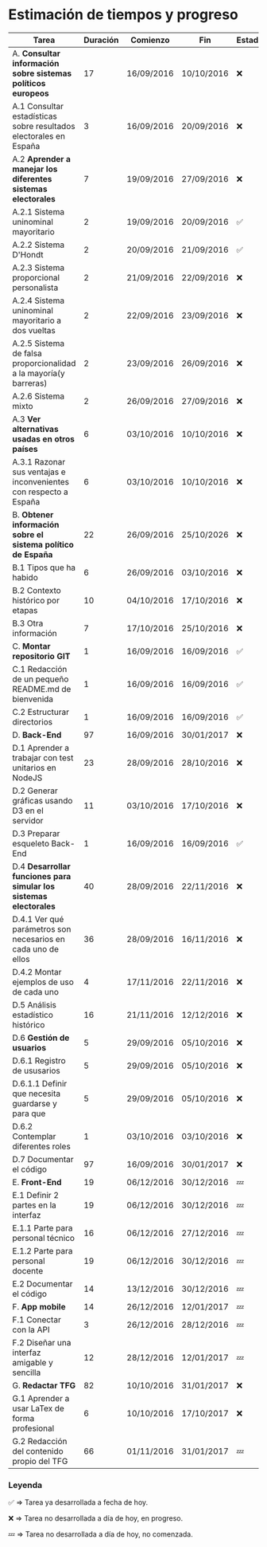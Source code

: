 # Estimación de tiempos y progreso #

| Tarea 													        | Duración | Comienzo   | Fin        | Estado             |
| ----------------------------------------------------------------- | -------- | ---------- | ---------- | ------------------ |
| A. __Consultar información sobre sistemas políticos europeos__    | 17       | 16/09/2016 | 10/10/2016 | :x:	  			  |
| A.1 Consultar estadísticas sobre resultados electorales en España |  3       | 16/09/2016 | 20/09/2016 | :x:	  			  |
| A.2 __Aprender a manejar los diferentes sistemas electorales__	|  7	   | 19/09/2016 | 27/09/2016 | :x:	  			  |
| A.2.1 Sistema uninominal mayoritario								|  2	   | 19/09/2016 | 20/09/2016 | :white_check_mark: |
| A.2.2 Sistema D'Hondt												|  2	   | 20/09/2016 | 21/09/2016 | :white_check_mark: |
| A.2.3 Sistema proporcional personalista							|  2	   | 21/09/2016 | 22/09/2016 | :x:	  			  |
| A.2.4 Sistema uninominal mayoritario a dos vueltas				|  2 	   | 22/09/2016 | 23/09/2016 | :x:	  			  |
| A.2.5 Sistema de falsa proporcionalidad a la mayoría(y barreras)  |  2	   | 23/09/2016 | 26/09/2016 | :x:	  			  |
| A.2.6 Sistema mixto												|  2	   | 26/09/2016 | 27/09/2016 | :x:	  			  |
| A.3 __Ver alternativas usadas en otros países__					|  6	   | 03/10/2016 | 10/10/2016 | :x:	  			  |
| A.3.1 Razonar sus ventajas e inconvenientes con respecto a España |  6	   | 03/10/2016 | 10/10/2016 | :x:	  			  |
| B. __Obtener información sobre el sistema político de España__ 	| 22	   | 26/09/2016 | 25/10/2026 | :x:	  			  |
| B.1 Tipos que ha habido											|  6	   | 26/09/2016 | 03/10/2016 | :x:	  			  |
| B.2 Contexto histórico por etapas									| 10	   | 04/10/2016 | 17/10/2016 | :x:	  			  |
| B.3 Otra información												|  7	   | 17/10/2016 | 25/10/2016 | :x:	  			  |
| C. __Montar repositorio GIT__										|  1 	   | 16/09/2016 | 16/09/2016 | :white_check_mark: |
| C.1 Redacción de un pequeño README.md de bienvenida				|  1	   | 16/09/2016 | 16/09/2016 | :white_check_mark: |
| C.2 Estructurar directorios										|  1	   | 16/09/2016 | 16/09/2016 | :white_check_mark: |
| D. __Back-End__													| 97	   | 16/09/2016 | 30/01/2017 | :x:	  			  |
| D.1 Aprender a trabajar con test unitarios en NodeJS				| 23	   | 28/09/2016 | 28/10/2016 | :x:	  			  |
| D.2 Generar gráficas usando D3 en el servidor						| 11 	   | 03/10/2016 | 17/10/2016 | :x:	  			  |
| D.3 Preparar esqueleto Back-End 									|  1 	   | 16/09/2016 | 16/09/2016 | :white_check_mark: |
| D.4 __Desarrollar funciones para simular los sistemas electorales__ | 40	   | 28/09/2016 | 22/11/2016 | :x:	  			  |
| D.4.1 Ver qué parámetros son necesarios en cada uno de ellos	 	| 36	   | 28/09/2016 | 16/11/2016 | :x:	  			  |
| D.4.2 Montar ejemplos de uso de cada uno 							|  4       | 17/11/2016 | 22/11/2016 | :x:	  			  |
| D.5 Análisis estadístico histórico								| 16       | 21/11/2016 | 12/12/2016 | :x:	  			  |
| D.6 __Gestión de usuarios__										|  5 	   | 29/09/2016 | 05/10/2016 | :x:	  			  |
| D.6.1 Registro de ususarios										|  5 	   | 29/09/2016 | 05/10/2016 | :x:	  			  |
| D.6.1.1 Definir que necesita guardarse y para que					|  5	   | 29/09/2016 | 05/10/2016 | :x:	  			  |
| D.6.2 Contemplar diferentes roles									|  1  	   | 03/10/2016 | 03/10/2016 | :x:	  			  |
| D.7 Documentar el código										    | 97       | 16/09/2016 | 30/01/2017 | :x:	  			  |
| E. __Front-End__													| 19	   | 06/12/2016 | 30/12/2016 | :zzz:  			  |
| E.1 Definir 2 partes en la interfaz								| 19 	   | 06/12/2016 | 30/12/2016 | :zzz:  			  |
| E.1.1 Parte para personal técnico									| 16       | 06/12/2016 | 27/12/2016 | :zzz:  			  |
| E.1.2 Parte para personal docente								    | 19 	   | 06/12/2016 | 30/12/2016 | :zzz:  			  |
| E.2 Documentar el código											| 14	   | 13/12/2016 | 30/12/2016 | :zzz:  			  |
| F. __App mobile__													| 14 	   | 26/12/2016 | 12/01/2017 | :zzz:  			  |
| F.1 Conectar con la API											|  3 	   | 26/12/2016 | 28/12/2016 | :zzz:  			  |
| F.2 Diseñar una interfaz amigable y sencilla						| 12	   | 28/12/2016 | 12/01/2017 | :zzz:  			  |
| G. __Redactar TFG__ 												| 82 	   | 10/10/2016 | 31/01/2017 | :x:	  			  |
| G.1 Aprender a usar LaTex de forma profesional					|  6       | 10/10/2016 | 17/10/2017 | :x:	  			  |
| G.2 Redacción del contenido propio del TFG						| 66	   | 01/11/2016 | 31/01/2017 | :zzz:  			  |

### Leyenda ###

:white_check_mark: => Tarea ya desarrollada a fecha de hoy.

:x: => Tarea no desarrollada a día de hoy, en progreso.

:zzz: => Tarea no desarrollada a día de hoy, no comenzada.